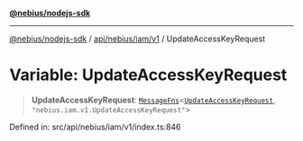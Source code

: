 [**@nebius/nodejs-sdk**](../../../../../README.md)

***

[@nebius/nodejs-sdk](../../../../../README.md) / [api/nebius/iam/v1](../README.md) / UpdateAccessKeyRequest

# Variable: UpdateAccessKeyRequest

> **UpdateAccessKeyRequest**: [`MessageFns`](../../../../../runtime/protos/core/interfaces/MessageFns.md)\<[`UpdateAccessKeyRequest`](../interfaces/UpdateAccessKeyRequest.md), `"nebius.iam.v1.UpdateAccessKeyRequest"`\>

Defined in: src/api/nebius/iam/v1/index.ts:846
